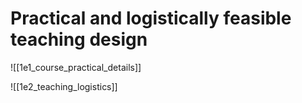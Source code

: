 # Practical and logistically feasible teaching design

![[1e1_course_practical_details]]

![[1e2_teaching_logistics]]